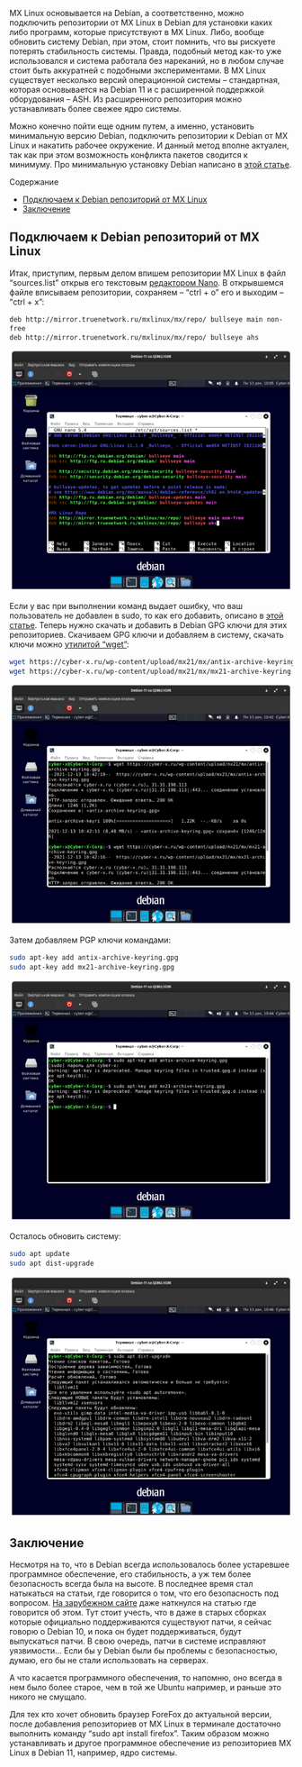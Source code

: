 MX Linux основывается на Debian, а соответственно, можно подключить репозитории от MX Linux в Debian для установки каких либо программ, которые присутствуют в MX Linux. Либо, вообще обновить систему Debian, при этом, стоит помнить, что вы рискуете потерять стабильность системы. Правда, подобный метод как-то уже использовался и система работала без нареканий, но в любом случае стоит быть аккуратней с подобными экспериментами. В MX Linux существует несколько версий операционной системы – стандартная, которая основывается на Debian 11 и с расширенной поддержкой оборудования – ASH. Из расширенного репозитория можно устанавливать более свежее ядро системы.

Можно конечно пойти еще одним путем, а именно, установить минимальную версию Debian, подключить репозитории к Debian от MX Linux и накатить рабочее окружение. И данный метод вполне актуален, так как при этом возможность конфликта пакетов сводится к минимуму. Про минимальную установку Debian написано в [этой статье](https://cyber-x.ru/%d0%bc%d0%b8%d0%bd%d0%b8%d0%bc%d0%b0%d0%bb%d1%8c%d0%bd%d0%b0%d1%8f-%d1%83%d1%81%d1%82%d0%b0%d0%bd%d0%be%d0%b2%d0%ba%d0%b0-debian-minimal/).

Содержание

-   [Подключаем к Debian репозиторий от MX Linux](file:///home/kal/Documents/%D0%9F%D0%BE%D0%B4%D0%BA%D0%BB%D1%8E%D1%87%D0%B0%D0%B5%D0%BC%20%D1%80%D0%B5%D0%BF%D0%BE%D0%B7%D0%B8%D1%82%D0%BE%D1%80%D0%B8%D0%B8%20%D0%BE%D1%82%20MX%20Linux%20%D0%BA%20Debian%2011%20%E2%80%A2%20%C2%ABCyber-X%C2%BB.html#_Debian__MX_Linux)
-   [Заключение](file:///home/kal/Documents/%D0%9F%D0%BE%D0%B4%D0%BA%D0%BB%D1%8E%D1%87%D0%B0%D0%B5%D0%BC%20%D1%80%D0%B5%D0%BF%D0%BE%D0%B7%D0%B8%D1%82%D0%BE%D1%80%D0%B8%D0%B8%20%D0%BE%D1%82%20MX%20Linux%20%D0%BA%20Debian%2011%20%E2%80%A2%20%C2%ABCyber-X%C2%BB.html#i)

## Подключаем к Debian репозиторий от MX Linux

Итак, приступим, первым делом впишем репозитории MX Linux в файл “sources.list” открыв его текстовым [редактором Nano](https://cyber-x.ru/%d0%ba%d0%b0%d0%ba-%d0%bf%d0%be%d0%bb%d1%8c%d0%b7%d0%be%d0%b2%d0%b0%d1%82%d1%8c%d1%81%d1%8f-%d1%80%d0%b5%d0%b4%d0%b0%d0%ba%d1%82%d0%be%d1%80%d0%be%d0%bc-nano/). В открывшемся файле вписываем репозитории, сохраняем – “ctrl + o” его и выходим – “ctrl + x”:

```
deb http://mirror.truenetwork.ru/mxlinux/mx/repo/ bullseye main non-free
deb http://mirror.truenetwork.ru/mxlinux/mx/repo/ bullseye ahs
```

![репозитории от MX Linux к Debian 11 1|600](/Media/Pictures/Debian11_Repo_Mx_Linux/image_1.png)

Если у вас при выполнении команд выдает ошибку, что ваш пользователь не добавлен в sudo, то как его добавить, описано в [этой статье](https://cyber-x.ru/%d1%83%d1%81%d1%82%d0%b0%d0%bd%d0%b0%d0%b2%d0%bb%d0%b8%d0%b2%d0%b0%d0%b5%d0%bc-sudo-%d0%b2-debian/). Теперь нужно скачать и добавить в Debian GPG ключи для этих репозиториев. Скачиваем GPG ключи и добавляем в систему, скачать ключи можно [утилитой “wget”](https://cyber-x.ru/wget-%d0%ba%d0%be%d0%bd%d1%81%d0%be%d0%bb%d1%8c%d0%bd%d0%b0%d1%8f-%d1%83%d1%82%d0%b8%d0%bb%d0%b8%d1%82%d0%b0-%d0%b4%d0%bb%d1%8f-%d1%81%d0%ba%d0%b0%d1%87%d0%b8%d0%b2%d0%b0%d0%bd%d0%b8%d1%8f-%d1%84/):

```bash
wget https://cyber-x.ru/wp-content/upload/mx21/mx/antix-archive-keyring.gpg
wget https://cyber-x.ru/wp-content/upload/mx21/mx/mx21-archive-keyring.gpg
```

![репозитории от MX Linux к Debian 11 2|600](/Media/Pictures/Debian11_Repo_Mx_Linux/image_2.png)

Затем добавляем PGP ключи командами:

```bash
sudo apt-key add antix-archive-keyring.gpg
sudo apt-key add mx21-archive-keyring.gpg
```
![репозитории от MX Linux к Debian 11 3|600](/Media/Pictures/Debian11_Repo_Mx_Linux/image_3.png)

Осталось обновить систему:

```bash
sudo apt update
sudo apt dist-upgrade
```
![репозитории от MX Linux к Debian 11 4|600](/Media/Pictures/Debian11_Repo_Mx_Linux/image_4.png)

## Заключение

Несмотря на то, что в Debian всегда использовалось более устаревшее программное обеспечение, его стабильность, а уж тем более безопасность всегда была на высоте. В последнее время стал натыкаться на статьи, где говорится о том, что его безопасность под вопросом. [На зарубежном сайте](https://www.theregister.com/2021/12/10/debian_firefox_issues/) даже наткнулся на статью где говорится об этом. Тут стоит учесть, что в даже в старых сборках которые официально поддерживаются существуют патчи, я сейчас говорю о Debian 10, и пока он будет поддерживаться, будут выпускаться патчи. В свою очередь, патчи в системе исправляют уязвимости… Если бы у Debian были бы проблемы с безопасностью, думаю, его бы не стали использовать на серверах.

А что касается программного обеспечения, то напомню, оно всегда в нем было более старое, чем в той же Ubuntu например, и раньше это никого не смущало.

Для тех кто хочет обновить браузер ForeFox до актуальной версии, после добавления репозиториев от MX Linux в терминале достаточно выполнить команду “sudo apt install firefox”. Таким образом можно устанавливать и другое программное обеспечение из репозиториев MX Linux в Debian 11, например, ядро системы.
